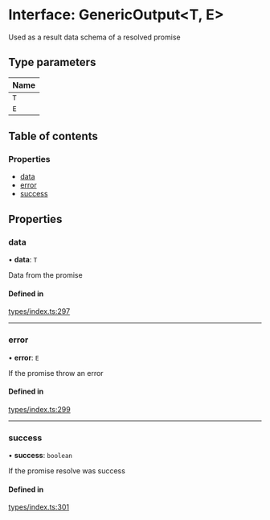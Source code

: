 # Interface: GenericOutput<T, E\>

Used as a result data schema of a resolved promise

## Type parameters

| Name |
| :------ |
| `T` |
| `E` |

## Table of contents

### Properties

- [data](GenericOutput.md#data)
- [error](GenericOutput.md#error)
- [success](GenericOutput.md#success)

## Properties

### data

• **data**: `T`

Data from the promise

#### Defined in

[types/index.ts:297](https://github.com/nevermined-io/react-components/blob/d91af20/catalog/src/types/index.ts#L297)

___

### error

• **error**: `E`

If the promise throw an error

#### Defined in

[types/index.ts:299](https://github.com/nevermined-io/react-components/blob/d91af20/catalog/src/types/index.ts#L299)

___

### success

• **success**: `boolean`

If the promise resolve was success

#### Defined in

[types/index.ts:301](https://github.com/nevermined-io/react-components/blob/d91af20/catalog/src/types/index.ts#L301)
